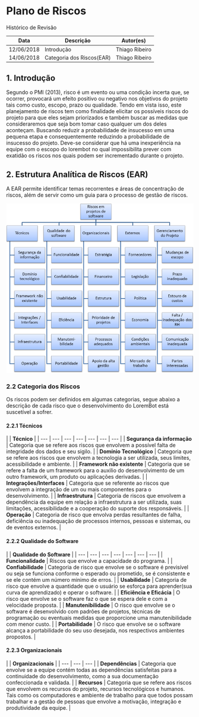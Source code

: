 # Plano de Riscos

Histórico de Revisão

| **Data** | **Descrição** | **Autor\(es\)** |
| --- | --- | --- |
| 12/06/2018 | Introdução | Thiago Ribeiro |
| 14/06/2018 | Categoria dos Riscos\(EAR\) | Thiago Ribeiro |

## 1. Introdução

Segundo o PMI \(2013\), risco é um evento ou uma condição incerta que, se ocorrer, provocará um efeito positivo ou negativo nos objetivos do projeto tais como custo, escopo, prazo ou qualidade. Tendo em vista isso, este planejamento de riscos tem como finalidade elicitar os possíveis riscos do projeto para que eles sejam priorizados e também buscar as medidas que consideraremos que seja bom tomar caso qualquer um dos deles aconteçam. Buscando reduzir a probabilidade de insucesso em uma pequena etapa e consequentemente reduzindo a probabilidade de insucesso do projeto. Deve-se considerar que há uma inexperiência na equipe com o escopo do lorembot no qual impossibilita prever com exatidão os riscos nos quais podem ser incrementado durante o projeto.

## 2. Estrutura Analítica de Riscos \(EAR\)

A EAR permite identificar temas recorrentes e áreas de concentração de riscos, além de servir como um guia para o processo de gestão de riscos.

![EAR de Projetos de software](../.gitbook/assets/ear-projetos-de-software.png)

### 2.2 Categoria dos Riscos

Os riscos podem ser definidos em algumas categorias, segue abaixo a descrição de cada risco que o desenvolvimento do LoremBot está suscetível a sofrer.

#### 2.2.1 Técnicos

|  | **Técnico** |
| --- | --- | --- | --- | --- | --- | --- |
| **Segurança da informação** | Categoria que se refere aos riscos que envolvem a possível falta de integridade dos dados e seu sigilo.  |
| **Domínio Tecnológico** | Categoria que se refere aos riscos que envolvem a tecnologia a ser utilizada, seus limites, acessibilidade e ambiente. |
| **Framework não existente** | Categoria que se refere a falta de um framework para o auxilio do desenvolvimento de um outro framework, um produto ou aplicações derivadas. |
| **Integrações/Interfaces** | Categoria que se referente ao riscos que envolvem a integração de um ou mais componentes para o desenvolvimento. |
| **Infraestrutura** | Categoria de riscos que envolvem a dependência da equipe em relação a infraestrutura a ser utilizada, suas limitações, acessibilidade e a cooperação do suporte dos responsáveis. |
| **Operação** | Categoria de risco que envolva perdas resultantes de falha, deficiência ou inadequação de processos internos, pessoas e sistemas, ou de eventos externos. |

#### 2.2.2 Qualidade do Software

|  | **Qualidade do Software** |
| --- | --- | --- | --- | --- | --- | --- |
| **Funcionalidade** | Riscos que envolve a capacidade do programa. |
| **Confiabilidade** | Categoria de risco que envolve se o software é previsível ou seja se funciona conforme o esperado ou prometido, se é consistente e se ele contém um número minimo de erros. |
| **Usabilidade** | Categoria de risco que envolve a quantidade que o usuário se esforça para aprender\(sua curva de aprendizado\) e operar o software.  |
| **Eficiência e Eficácia** | O risco que envolve se o software faz o que se espera dele e com a  velocidade proposta. |
| **Manutenibilidade** | O risco que envolve se o software é desenvolvido com padrões de projetos, técnicas de programação ou eventuais medidas que proporcione uma manutenibilidade com menor custo. |
| **Portabilidade** | O risco que envolve se o software alcança a portabilidade do seu uso desejada, nos respectivos ambientes propostos.  |

#### 2.2.3 Organizacionais

|  | **Organizacionais** |
| --- | --- | --- |
| **Dependências** | Categoria que envolve se a equipe contém todas as dependências satisfeitas para a continuidade do desenvolvimento, como a sua documentação confeccionada e validada. |
| **Recursos** | Categoria que se refere aos riscos que envolvem os recursos do projeto, recursos tecnológicos e humanos. Tais como os computadores e ambiente de trabalho para que todos possam trabalhar e a gestão de pessoas que envolve a motivação, integração e produtividade da equipe. |

#### 



